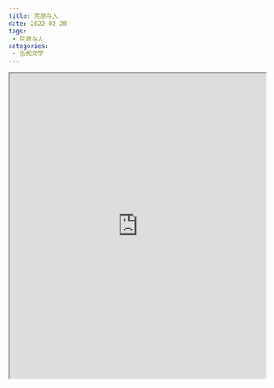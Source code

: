 ```yaml
---
title: 荒原与人
date: 2022-02-28
tags:
 - 荒原与人
categories:
 - 当代文学
---
```




<iframe src="http://localhost:8080/pdf/web/viewer.html?file=https://vkceyugu.cdn.bspapp.com/VKCEYUGU-e9075d72-0451-48df-afe1-d46932ae4554/5786d32d-2cd6-42da-a1d4-f90246760adc.pdf" width="100%" height="600px"></iframe>